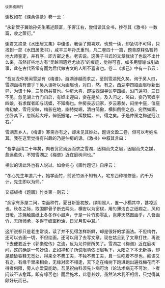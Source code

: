     谈画梅画竹 

   谢枚如在《课余偶录》卷一云：

   “永新贺子翼贻孙先生著述颇富，予客江右，尝借读其全书，抄存其《激书》十数篇，收之箧衍。”

   谢君又摘录《水田居文集》中佳语，我读了颇喜欢，也想一读，却急切不可得，只找到一部《水田居激书》，咸丰三年孙氏重刊，凡二卷四十一篇，题青原释弘智药地大师鉴定，并有序，即方密之也。老实说，这类子书式的文章我读了也说不出什么来，虽然好些地方有“吴越间遗老尤放恣”的痕迹，觉得可喜，如多用譬喻或引故事，此在古代系常有而为后代做古文的人所不喜者也。卷二《求己》中有一节云：

   “吾友龙仲房闻雪湖有《梅谱》，游湖涉越而求之，至则雪湖死久矣。询于吴人曰，雪湖画梅有谱乎？吴人误听以为画眉也，对曰，然，有之，西湖李四娘画眉标新出异，为谱十种，三吴所共赏也。仲房大喜，即往西湖寻访李四娘，沿门遍叩，三日不见。忽见湖上竹门自启，有妪出迎曰，妾在是矣。及入问之，笑曰，妾乃官媒李四娘，有求媒者即与话媒，不知梅也。仲房丧志归家，岁云暮矣，闷坐中庭，值庭梅初放，雪月交映，梅影在地，幽特拗崛，清白简傲，横斜倒侧之态，宛然如画，坐卧其下，忽跃起大呼，伸纸振笔，一挥数幅，曰，得之矣。于是仲房之梅遂冠江右。”

   雪湖吾乡人，《梅谱》寒斋亦有之，却未见其妙处，题诗文盈二卷，但可以考姓名耳。我在这里觉得有兴趣的乃是仲房的话。《激书》中叙其言曰：

   “吾学画梅二十年矣，向者贸贸焉远而求之雪湖，因梅而失之眉，因眉而失之媒，愈远愈失，不知雪湖之《梅谱》近在庭树间也。”

   相似的话此外也有人说过。如金冬心《画竹题记》自序云：

   “冬心先生年逾六十，始学画竹，前贤竹派不知有人，宅东西种植修篁，约千万计，先生即以为师。”

   又郑板桥《题画》竹类第一则云：

   “余家有茅屋二间，南面种竹。夏日新篁初放，绿阴照人，置一小榻其中，甚凉适也。秋冬之际，取围屏骨子断去两头，横安以为窗棂，用匀薄洁白之纸糊之，风和日暖，冻蝇触窗纸上冬冬作小鼓声，于是一片竹影零乱，岂非天然图画乎，凡吾画竹，无所师承，多得于纸窗粉涂，日光月影中耳。”

   这所说都只是老生常谈，读了并不见得怎样新鲜，却是很好的学画法。不但梅竹，还可以去画一切，不但绘画，还可以用了去写文章。现在姑且到了文章打住，再说下去便要近于《郭橐驼传》之流，反为龙仲房所笑了。雪湖之《梅谱》近在庭树间，这的确是一句妙语，正如禅和子所说眼睛依旧眉毛下，太阳之下本无新事，却是踏破铁鞋无觅处，得来全不费工夫，不独不费工夫，且一生吃着不尽也。抑语又有之，有缘千里来相会，无缘对面不相逢，天下之在梅树下跑进跑出遍找梅花而不得者何限，旁人亦爱莫能助。吾见祝由科须先卜病可治（论法术病无不可治，卜者问该不该愈耳，即有缘否也）而后施术，此意甚妙，虽然法术我不相信，只觉得其颇好玩而已。

